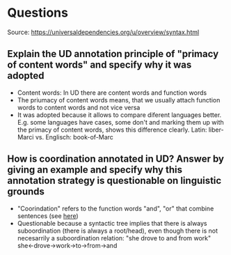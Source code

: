# Questions

Source: <https://universaldependencies.org/u/overview/syntax.html>

## Explain the UD annotation principle of "primacy of content words" and specify why it was adopted

- Content words: In UD there are content words and function words
- The priumacy of content words means, that we usually attach function words to content words and not vice versa
- It was adopted because it allows to compare diferent languages better. E.g. some languages have cases, some don't and marking them up with the primacy of content words, shows this difference clearly. Latin: liber-Marci vs. Englisch: book-of-Marc

## How is coordination annotated in UD? Answer by giving an example and specify why this annotation strategy is questionable on linguistic grounds

- "Coorindation" refers to the function words "and", "or" that combine sentences (see [here](https://universaldependencies.org/u/overview/syntax.html#coordination))
- Questionable because a syntactic tree implies that there is always suboordination (there is always a root/head), even though there is not necesarrily a suboordination relation: "she drove to and from work" she<-drove->work->to->from->and
